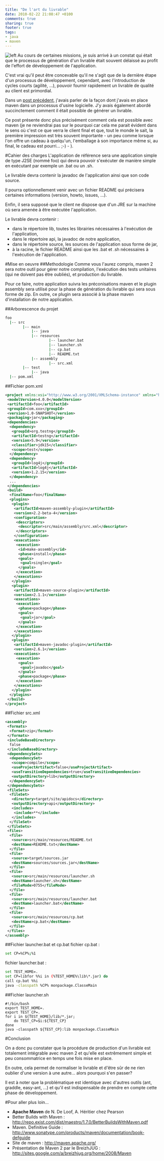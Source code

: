 ```yaml
---
title: "De l'art du livrable"
date: 2010-02-22 21:08:47 +0100
comments: true
sharing: true
footer: true
tags: 
- java
- maven
---
```

![left](http://3.bp.blogspot.com/_XLL8sJPQ97g/S4Gsb3IQnEI/AAAAAAAAAIo/mXDdrzwnmL0/s320/zip.png)
Au cours de certaines missions, je suis arrivé à un constat qui était que le processus de génération d'un livrable était souvent délaissé au profit de l'effort de développement de l'application.

C'est vrai qu'il peut être concevable qu'il ne s'agit que de la dernière étape d'un processus de développement, cependant, avec l'introduction de cycles courts (agilité, ...), pouvoir fournir rapidement un livrable de qualité au client est primordial.

Dans un [post précédent](/2010/01/retour-sur-la-mise-en-uvre-d_04.html), j'avais parler de la façon dont j'avais en place maven dans un processus d'usine logicielle. J'y avais également abordé succinctement comment il était possible de générer un livrable.

Ce post présente donc plus précisément comment cela est possible avec maven (je ne reviendrai pas sur le pourquoi car cela me parait évident dans le sens où c'est ce que verra le client final et que, tout le monde le sait, la première impression est très souvent importante - un peu comme lorsque l'on offre un cadeau à quelqu'un, l'emballage à son importance même si, au final, le cadeau est pourri... ;-) - ).

<!-- more --> 
 #Cahier des charges
L'application de référence sera une application simple de type J2SE (nommé foo) qui devra pouvoir s'exécuter de manière simple en exécutant par exemple un .bat ou un .sh.

Le livrable devra contenir la javadoc de l'application ainsi que son code source.

Il pourra optionnellement venir avec un fichier README qui précisera certaines informations (version, howto, issues, ...).

Enfin, il sera supposé que le client ne dispose que d'un JRE sur la machine où sera amenée à être exécutée l'application.

Le livrable devra contenir :

* dans le répertoire lib, toutes les librairies nécessaires à l'exécution de l'application,
* dans le répertoire api, la javadoc de notre application,
* dans le répertoire source, les sources de l'application sous forme de jar,
* à la racine, le fichier README ainsi que les .bat et .sh nécessaires à l'exécution de l'application.

#Mise en oeuvre
##Methodologie
Comme vous l'aurez compris, maven 2 sera notre outil pour gérer notre compilation, l'exécution des tests unitaires (qui ne doivent pas être oubliés), et production du livrable.

Pour ce faire, notre application suivra les préconisations maven et le plugin assembly sera utilisé pour la phase de génération du livrable qui sera sous forme de zip. En outre, ce plugin sera associé à la phase maven d'installation de notre application.

##Arborescence du projet

```bash
foo
  |-- src
        |-- main
            |-- java
            |-- resources
                    |-- launcher.bat
                    |-- launcher.sh
                    |-- cp.bat
                    |-- README.txt
            |-- assembly
                    |-- src.xml
        |-- test 
            |-- java
  |-- pom.xml
```

##Fichier pom.xml
```xml
<project xmlns:xsi="http://www.w3.org/2001/XMLSchema-instance" xmlns="http://maven.apache.org/POM/4.0.0" xsi:schemalocation="http://maven.apache.org/POM/4.0.0 http://maven.apache.org/maven-v4_0_0.xsd">
 <modelVersion>4.0.0</modelVersion>
 <artifactId>foo</artifactId>
 <groupId>com.xxx</groupId>
 <version>1.0-SNAPSHOT</version>
 <packaging>jar</packaging>
 <dependencies>
  <dependency>
   <groupId>org.testng</groupId>
   <artifactId>testng</artifactId>
   <version>5.9</version>
   <classifier>jdk15</classifier>
   <scope>test</scope>
  </dependency>
  <dependency>
   <groupId>log4j</groupId>
   <artifactId>log4j</artifactId>
   <version>1.2.15</version>
  </dependency>
  ...
 </dependencies>
 <build>
  <finalName>foo</finalName>
  <plugins>
   <plugin>
    <artifactId>maven-assembly-plugin</artifactId>
    <version>2.2-beta-4</version>
    <configuration>
     <descriptors>
      <descriptor>src/main/assembly/src.xml</descriptor>
     </descriptors>
    </configuration>
    <executions>
     <execution>
      <id>make-assembly</id>
      <phase>install</phase>
      <goals>
       <goal>single</goal>
      </goals>
     </execution>
    </executions>
   </plugin>
   <plugin>
    <artifactId>maven-source-plugin</artifactId>
    <version>2.1.1</version>
    <executions>
     <execution>
      <phase>package</phase>
      <goals>
       <goal>jar</goal>
      </goals>
     </execution>
    </executions>
   </plugin>
   <plugin>
    <artifactId>maven-javadoc-plugin</artifactId>
    <version>2.6.1</version>
    <executions>
     <execution>
      <goals>
       <goal>javadoc</goal>
      </goals>
      <phase>package</phase>
     </execution>
    </executions>
   </plugin>
  </plugins>
 </build>
</project>
```

##Fichier src.xml
```xml
<assembly>
 <formats>
  <format>zip</format>
 </formats>
 <includeBaseDirectory>
  false
 </includeBaseDirectory>
 <dependencySets>
  <dependencySet>
   <scope>compile</scope>
   <useProjectArtifact>false</useProjectArtifact>
   <useTransitiveDependencies>true</useTransitiveDependencies>
   <outputDirectory>lib</outputDirectory>
  </dependencySet>
 </dependencySets>
 <fileSets>
  <fileSet>
   <directory>target/site/apidocs</directory>
   <outputDirectory>api</outputDirectory>
   <includes>
    <include>**</include>
   </includes>
  </fileSet>
 </fileSets>
 <files>
  <file>
   <source>src/main/resources/README.txt
   <destName>README.txt</destName>
  </file>
  <file>
   <source>target/sources.jar
   <destName>sources/sources.jar</destName>
  </file>
  <file>
   <source>src/main/resources/launcher.sh
   <destName>launcher.sh</destName>
   <fileMode>0755</fileMode>
  </file>
  <file>
   <source>src/main/resources/launcher.bat
   <destName>launcher.bat</destName>
  </file>
  <file>
   <source>src/main/resources/cp.bat
   <destName>cp.bat</destName>
  </file>
 </files>
</assembly>
```

##Fichier launcher.bat et cp.bat
fichier cp.bat :
```bash
set CP=%CP%;%1
```
fichier launcher.bat :
```bash
set TEST_HOME=.
set CP=libfor %%i in (%TEST_HOME%\lib\*.jar) do
call cp.bat %%i
java -classpath %CP% monpackage.ClasseMain
```

##Fichier launcher.sh
```
#!/bin/bash
export TEST_HOME=.
export TEST_CP=.
for i in ${TEST_HOME}/lib/*.jar;
    do TEST_CP=$i:${TEST_CP}
done
java -classpath ${TEST_CP}:lib monpackage.ClasseMain
```

#Conclusion

On a donc pu constater que la procédure de production d'un livrable est totalement intégrable avec maven 2 et qu'elle est extrêmement simple et peu consommatrice en temps une fois mise en place. 

En outre, cela permet de normaliser le livrable et d'être sûr de ne rien oublier d'une version à une autre... alors pourquoi s'en passer?

Il est à noter que la problématique est identique avec d'autres outils (ant, graddle, easy-ant, ...) et qu'il est indispensable de prendre en compte cette phase de développement.

#Pour aller plus loin...

* __Apache Maven__ de N. De Loof, A. Héritier chez Pearson
* Better Builds with Maven : http://repo.exist.com/dist/maestro/1.7.0/BetterBuildsWithMaven.pdf
* Maven. Definitive Guide : http://www.sonatype.com/products/maven/documentation/book-defguide
* Site de maven : http://maven.apache.org/
* Présentation de Maven 2 par le BreizhJUG : http://sites.google.com/a/breizhjug.org/home/2008/Maven